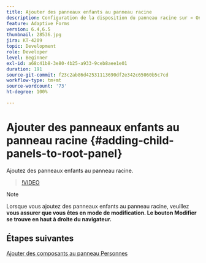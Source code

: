```yaml
---
title: Ajouter des panneaux enfants au panneau racine
description: Configuration de la disposition du panneau racine sur « Onglets à gauche » et ajout de panneaux enfants au panneau racine.
feature: Adaptive Forms
version: 6.4,6.5
thumbnail: 28536.jpg
jira: KT-4209
topic: Development
role: Developer
level: Beginner
exl-id: a68c41b8-3e80-4b25-a933-9ceb8aee1e01
duration: 191
source-git-commit: f23c2ab86d42531113690df2e342c65060b5c7cd
workflow-type: tm+mt
source-wordcount: '73'
ht-degree: 100%

---
```


# Ajouter des panneaux enfants au panneau racine {#adding-child-panels-to-root-panel}

Ajoutez des panneaux enfants au panneau racine.


>[!VIDEO](https://video.tv.adobe.com/v/28536?quality=12&learn=on)

>[!NOTE]
>Lorsque vous ajoutez des panneaux enfants au panneau racine, veuillez **vous assurer que vous êtes en mode de modification. Le bouton Modifier se trouve en haut à droite du navigateur.**

## Étapes suivantes

[Ajouter des composants au panneau Personnes](./adding-components-to-people-panel.md)

